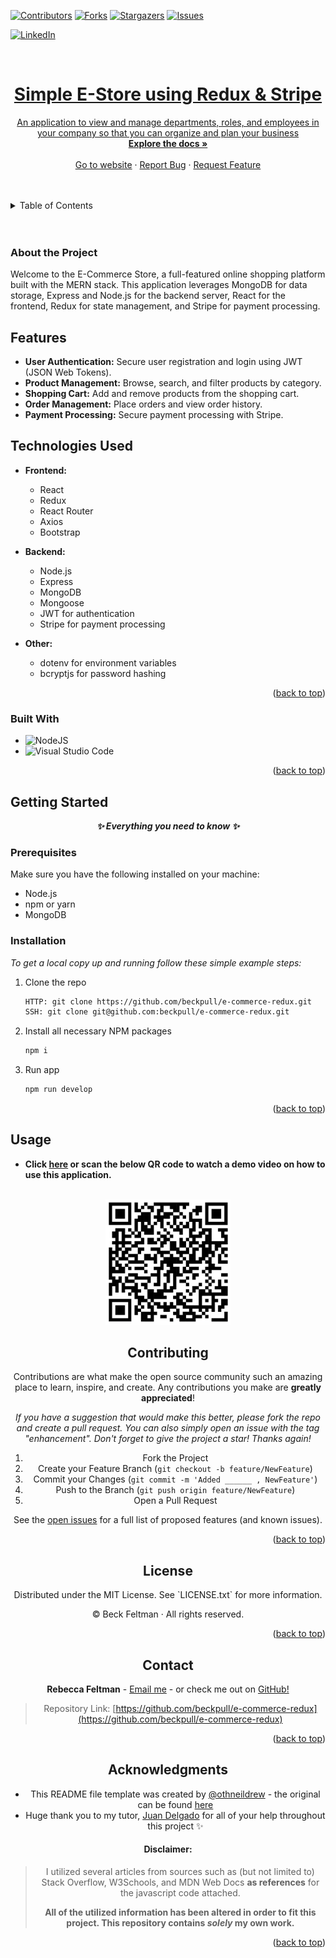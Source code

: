 <a name="readme-top"></a>

[![Contributors][contributors-shield]][contributors-url]
[![Forks][forks-shield]][forks-url]
[![Stargazers][stars-shield]][stars-url]
[![Issues][issues-shield]][issues-url]
<!-- [![MIT License][license-shield]][license-url] -->
[![LinkedIn][linkedin-shield]][linkedin-url]
</br>

<br />
<div align="center">
  <a href="https://github.com/beckpull/e-commerce-redux">

<h1 align="center">Simple E-Store using Redux & Stripe</h1>

  <p align="center">
An application to view and manage departments, roles, and employees in your company so that you can organize and plan your business
    <br />
    <a href="https://github.com/beckpull/e-commerce-redux"><strong>Explore the docs »</strong></a>
    <br />
    <br />
    <a href="https://e-commerce-redux-r7za.onrender.com">Go to website</a>
    ·
    <a href="https://github.com/beckpull/e-commerce-redux/issues">Report Bug</a>
    ·
    <a href="https://github.com/beckpull/e-commerce-redux/issues">Request Feature</a>
  </p>
</div>

</br>
</br>

<!-- TABLE OF CONTENTS -->
<details>
  <summary>Table of Contents</summary>
  <ol>
    <li>
      <a href="#about-the-project">About The Project</a>
      <ul>
        <li><a href="#built-with">Built With</a></li>
      </ul>
    </li>
    <li>
      <a href="#getting-started">Getting Started</a>
      <ul>
        <li><a href="#prerequisites">Prerequisites</a></li>
        <li><a href="#installation">Installation</a></li>
      </ul>
    </li>
    <li><a href="#usage">Usage</a></li>
    <li><a href="#roadmap">Roadmap</a></li>
    <li><a href="#contributing">Contributing</a></li>
    <li><a href="#license">License</a></li>
    <li><a href="#contact">Contact</a></li>
     <li><a href="#acknowledgments">Acknowledgments</a></li>
  </ol>
</details>

</br>
</br>

<!-- ABOUT THE PROJECT -->

### About the Project

Welcome to the E-Commerce Store, a full-featured online shopping platform built with the MERN stack. This application leverages MongoDB for data storage, Express and Node.js for the backend server, React for the frontend, Redux for state management, and Stripe for payment processing.

## Features

- **User Authentication:** Secure user registration and login using JWT (JSON Web Tokens).
- **Product Management:** Browse, search, and filter products by category.
- **Shopping Cart:** Add and remove products from the shopping cart.
- **Order Management:** Place orders and view order history.
- **Payment Processing:** Secure payment processing with Stripe.

## Technologies Used

- **Frontend:**

  - React
  - Redux
  - React Router
  - Axios
  - Bootstrap

- **Backend:**

  - Node.js
  - Express
  - MongoDB
  - Mongoose
  - JWT for authentication
  - Stripe for payment processing

- **Other:**
  - dotenv for environment variables
  - bcryptjs for password hashing

<p align="right">(<a href="#readme-top">back to top</a>)</p>

### Built With

<!-- * ![JavaScript](https://img.shields.io/badge/javascript-%23323330.svg?style=for-the-badge&logo=javascript&logoColor=%23F7DF1E) -->

- ![NodeJS]
- ![Visual Studio Code](https://img.shields.io/badge/Visual%20Studio%20Code-0078d7.svg?style=for-the-badge&logo=visual-studio-code&logoColor=white)

<p align="right">(<a href="#readme-top">back to top</a>)</p>

<!-- GETTING STARTED -->

## Getting Started

<p align="center"><i><strong>✨ Everything you need to know ✨</strong></i></p>

### Prerequisites

Make sure you have the following installed on your machine:

- Node.js
- npm or yarn
- MongoDB

### Installation

_To get a local copy up and running follow these simple example steps:_

1. Clone the repo
   ```sh
   HTTP: git clone https://github.com/beckpull/e-commerce-redux.git
   SSH: git clone git@github.com:beckpull/e-commerce-redux.git
   ```
2. Install all necessary NPM packages
   ```sh
   npm i
   ```
3. Run app
   ```js
   npm run develop
   ```

<p align="right">(<a href="#readme-top">back to top</a>)</p>

<!-- USAGE EXAMPLES -->

## Usage

<!-- Link to deployed site -->

- **Click [here](https://e-commerce-redux-r7za.onrender.com) or scan the below QR code to watch a demo video on how to use this application.**
</br></br>
<div align="center">
 <a href="">
    <img src="./readme-imgs/qr.png" alt="QR code to deployed site" width="200">
  </a> 
  <!-- <a href="https://github.com/beckpull/e-commerce-redux">
   <p>This is what users can expect upon installing/running my app:</p>
    <img src="./assets/pic1.png" alt="Welcome screen labeled 'Employee Manager'" width="700">
  </a>
  <p>The following are the example outputs:</p>
  <a href="https://github.com/beckpull/e-commerce-redux">
    <p>View All Employees:</p>
    <img src="./assets/viewAllEmps.png" alt="" width="700">
  </a>
    <a href="https://github.com/beckpull/e-commerce-redux">
    <p>View All Roles:</p>
    <img src="./assets/viewAllRoles.png" alt="" width="600">
  </a>
    <a href="https://github.com/beckpull/e-commerce-redux">
    <p>View All Departments:</p>
    <img src="./assets/viewDept.png" alt="" width="600">
  </a>
  <a href="https://github.com/beckpull/e-commerce-redux">
    <p>View Employees by Department (from my 'Research and Development' department)</p>
    <img src="./assets/viewEmpByDept.png" alt="" width="600">
  </a>
    <a href="https://github.com/beckpull/e-commerce-redux">
    <p>View Utilized Budget by Department (from my 'Research and Development' department)</p>
    <img src="./assets/deptBudget.png" alt="" width="700">
  </a>
  <p align="right"><i>#</i></p>

</div>

<p align="right">(<a href="#readme-top">back to top</a>)</p>

<!-- ROADMAP -->
<!-- ## Roadmap

<img src="./assets/schema-roadmap.png">
<div align="right">
  <p><i>This was how I chose to set up my schema for this project - including one <strong>departments</strong> table, one <strong>roles</strong> table (with foreign key dept_id which references departments.id) and one <strong>employees</strong> table (with foreign keys role_id which references role.id and manager_id which self-references their manager's employee id, or in other words, employees.id)</i></p>
</div>
</br></br></br>
<img src="./assets/js-roadmap.png">
<div align="right">
  <p><i>This was my roadmap to completing all of the acceptance criteria</i></p>
</div> -->

<!-- AS a senior engineer working on an e-commerce platform
I WANT my platform to use Redux to manage global state instead of the Context API
SO THAT my website's state management is taken out of the React ecosystem -->

<!-- GIVEN an e-commerce platform that uses Redux to manage global state
WHEN I review the app’s store
THEN I find that the app uses a Redux store instead of the Context API
WHEN I review the way the React front end accesses the store
THEN I find that the app uses a Redux provider
WHEN I review the way the app determines changes to its global state
THEN I find that the app passes reducers to a Redux store instead of using the Context API
WHEN I review the way the app extracts state data from the store
THEN I find that the app uses Redux instead of the Context API
WHEN I review the way the app dispatches actions
THEN I find that the app uses Redux instead of the Context APIe  -->

<!-- <p align="right">(<a href="#readme-top">back to top</a>)</p> -->

<!-- CONTRIBUTING -->

## Contributing

Contributions are what make the open source community such an amazing place to learn, inspire, and create. Any contributions you make are **greatly appreciated**!

_If you have a suggestion that would make this better, please fork the repo and create a pull request. You can also simply open an issue with the tag "enhancement".
Don't forget to give the project a star! Thanks again!_

1. Fork the Project
2. Create your Feature Branch (`git checkout -b feature/NewFeature`)
3. Commit your Changes (`git commit -m 'Added ______ , NewFeature'`)
4. Push to the Branch (`git push origin feature/NewFeature`)
5. Open a Pull Request

See the [open issues](https://github.com/beckpull/e-commerce-redux/issues) for a full list of proposed features (and known issues).

<p align="right">(<a href="#readme-top">back to top</a>)</p>

<!-- LICENSE -->

## License

<p align='center'>Distributed under the MIT License. See `LICENSE.txt` for more information.</p>
<p align='center'>© Beck Feltman · All rights reserved.</p>

<p align="right">(<a href="#readme-top">back to top</a>)</p>

<!-- CONTACT -->

## Contact

**Rebecca Feltman** - [Email me](mailto:beckpull@icloud.com) - or check me out on [GitHub!](https://github.com/beckpull)

> Repository Link: [https://github.com/beckpull/e-commerce-redux](https://github.com/beckpull/e-commerce-redux)

<p align="right">(<a href="#readme-top">back to top</a>)</p>

<!-- ACKNOWLEDGMENTS -->

## Acknowledgments

- This README file template was created by [@othneildrew](https://github.com/othneildrew) - the original can be found [here](https://github.com/othneildrew/Best-README-Template)
- Huge thank you to my tutor, [Juan Delgado](https://www.linkedin.com/in/jj-delgado/) for all of your help throughout this project ✨

#### Disclaimer:

> I utilized several articles from sources such as (but not limited to) Stack Overflow, W3Schools, and MDN Web Docs **as references** for the javascript code attached.
>
> **All of the utilized information has been altered in order to fit this project. This repository contains _solely_ my own work.**

<p align="right">(<a href="#readme-top">back to top</a>)</p>

<!-- MARKDOWN LINKS & IMAGES -->
<!-- https://www.markdownguide.org/basic-syntax/#reference-style-links -->

[contributors-shield]: https://img.shields.io/github/contributors/beckpull/e-commerce-redux.svg?style=for-the-badge
[contributors-url]: https://github.com/beckpull/e-commerce-redux/graphs/contributors
[forks-shield]: https://img.shields.io/github/forks/beckpull/e-commerce-redux.svg?style=for-the-badge
[forks-url]: https://github.com/beckpull/e-commerce-redux/network/members
[stars-shield]: https://img.shields.io/github/stars/beckpull/e-commerce-redux.svg?style=for-the-badge
[stars-url]: https://github.com/beckpull/e-commerce-redux/stargazers
[issues-shield]: https://img.shields.io/github/issues/beckpull/e-commerce-redux.svg?style=for-the-badge
[issues-url]: https://github.com/beckpull/e-commerce-redux/issues
[license-shield]: https://img.shields.io/github/license/beckpull/e-commerce-redux.svg?style=for-the-badge
[license-url]: https://github.com/beckpull/e-commerce-redux/blob/main/LICENSE
[product-screenshot]: images/screenshot.png
[NodeJS]: https://img.shields.io/badge/node.js-6DA55F?style=for-the-badge&logo=node.js&logoColor=white
[Node-url]: https://nodejs.org/en
[JQuery.com]: https://img.shields.io/badge/jQuery-0769AD?style=for-the-badge&logo=jquery&logoColor=white
[JQuery-url]: https://jquery.com
[Bulma]: https://img.shields.io/badge/bulma-00D0B1?style=for-the-badge&logo=bulma&logoColor=white
[linkedin-shield]: https://img.shields.io/badge/linkedin-%230077B5.svg?style=for-the-badge&logo=linkedin&logoColor=white
[linkedin-url]: https://linkedin.com/in/beckpull/
[stackoverflow-shield]: https://img.shields.io/badge/-Stackoverflow-FE7A16?style=for-the-badge&logo=stack-overflow&logoColor=white
[jest-shield]: https://img.shields.io/badge/-jest-%23C21325?style=for-the-badge&logo=jest&logoColor=white
